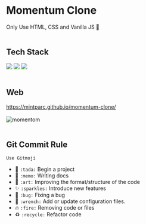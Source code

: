 # Momentum Clone
Only Use HTML, CSS and Vanilla JS 🍦
<br/><br/>

## Tech Stack
<img src="https://img.shields.io/badge/HTML5-B2B1B9?style=flat-square&logo=HTML5&logoColor=white"/></a>
<img src="https://img.shields.io/badge/CSS3-39A9CB?style=flat-square&logo=CSS3&logoColor=white"/></a> 
<img src="https://img.shields.io/badge/JavaScript-FFC947?style=flat-square&logo=JavaScript&logoColor=white"/></a>
<br/><br/>

## Web
https://mintparc.github.io/momentum-clone/
<br/><br/>
![momentom](https://user-images.githubusercontent.com/53563513/128273626-a4a170e6-b624-427f-a3e0-7ed47f61c491.gif)
<br/><br/>

## Git Commit Rule
`Use Gitmoji`

 * 🎉 `:tada:` Begin a project
 * 📝 `:memo:` Writing docs
 * 🎨 `:art:` Improving the format/structure of the code
 * ✨ `:sparkles:` Introduce new features
 * 🐛 `:bug:` Fixing a bug
 * 🔧 `:wrench:` Add or update configuration files.
 * 🔥 `:fire:` Removing code or files
 * ♻️ `:recycle:` Refactor code
